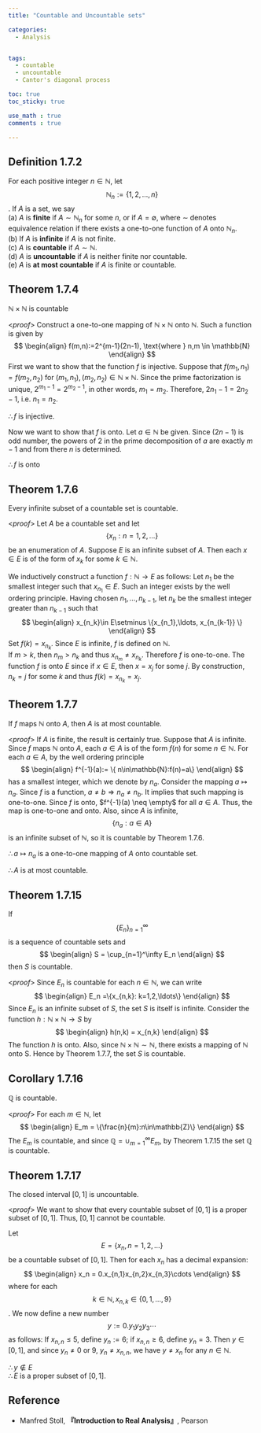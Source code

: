 ```yaml
---
title: "Countable and Uncountable sets"

categories:
  - Analysis


tags:
  - countable
  - uncountable
  - Cantor's diagonal process

toc: true
toc_sticky: true

use_math : true
comments : true

---
```

## Definition 1.7.2
For each positive integer $n\in \mathbb{N}$, let $$
\mathbb{N}_n:=\{1,2,\ldots,n \}
$$. If $A$ is a set, we say <br /> (a) $A$ is **finite** if $A\sim \mathbb{N}_n$ for some $n$, or if $A=\emptyset$, where $\sim$ denotes equivalence relation if there exists a one-to-one function of $A$ onto $\mathbb{N}_n$. <br /> (b) If $A$ is **infinite** if $A$ is not finite. <br /> (c) $A$ is **countable** if $A\sim \mathbb{N}$. <br /> (d) $A$ is **uncountable** if $A$ is neither finite nor countable. <br /> (e) $A$ is **at most countable** if $A$ is finite or countable. 

## Theorem 1.7.4
$\mathbb{N}\times\mathbb{N}$ is countable

<*proof*>
Construct a one-to-one mapping of $\mathbb{N}\times \mathbb{N}$ onto $\mathbb{N}$. Such a function is given by
$$
\begin{align}
f(m,n):=2^{m-1}(2n-1), \text{where } n,m \in \mathbb{N}
\end{align}
$$
First we want to show that the function $f$ is injective. Suppose that $f(m_1,n_1) = f(m_2, n_2)$ for $(m_1,n_1), (m_2,n_2)\in \mathbb{N}\times\mathbb{N}$. Since the prime factorization is unique, $2^{m_1-1}=2^{m_2-1}$, in other words, $m_1=m_2$. Therefore, $2n_1-1=2n_2-1$, i.e. $n_1=n_2$. 

$\therefore f$ is injective.

Now we want to show that $f$ is onto. Let $a\in\mathbb{N}$ be given. Since $(2n-1)$ is odd number, the powers of 2 in the prime decomposition of $a$ are exactly $m-1$ and from there $n$ is determined. 

$\therefore f$ is onto 

$$\tag*{$\square$}$$

## Theorem 1.7.6
Every infinite subset of a countable set is countable.

<*proof*>
Let $A$ be a countable set and let $$\{x_n:n=1,2,\ldots\}$$ be an enumeration of $A$.  Suppose $E$ is an infinite subset of $A$. Then each $x\in E$ is of the form of $x_k$ for some $k\in \mathbb{N}$.

We inductively construct a function $f:\mathbb{N}\to E$ as follows: Let $n_1$ be the smallest integer such that $x_{n_1}\in E$. Such an integer exists by the well ordering principle. Having chosen $n_1,\ldots, n_{k-1}$, let $n_k$ be the smallest integer greater than $n_{k-1}$ such that 
$$
\begin{align}
x_{n_k}\in E\setminus \{x_{n_1},\ldots, x_{n_{k-1}} \}
\end{align}
$$
Set $f(k) = x_{n_k}$. Since $E$ is infinite, $f$ is defined on $\mathbb{N}$. <br /> If $m >k$, then $n_m > n_k$ and thus $x_{n_m} \neq x_{n_k}$. Therefore $f$ is one-to-one. The function $f$ is onto $E$ since if $x\in E$, then $x=x_j$ for some $j$. By construction, $n_k = j$ for some $k$ and thus $f(k) = x_{n_k}=x_j.$

$$\tag*{$\square$}$$

## Theorem 1.7.7
If $f$ maps $\mathbb{N}$ onto $A$, then $A$ is at most countable.

<*proof*>
If $A$ is finite, the result is certainly true. Suppose that $A$ is infinite. Since $f$ maps $\mathbb{N}$ onto $A$, each $a\in A$ is of the form $f(n)$ for some $n\in\mathbb{N}$. For each $a\in A$, by the well ordering principle
$$
\begin{align}
f^{-1}(a):= \{ n\in\mathbb{N}:f(n)=a\}
\end{align}
$$
has a smallest integer, which we denote by $n_a$.  Consider the mapping $a\mapsto n_a$. Since $f$ is a function,   $a\neq b \Rightarrow n_a \neq n_b$. It implies that such mapping is one-to-one. Since $f$ is onto, $f^{-1}(a) \neq \empty$ for all $a\in A$. Thus, the map is one-to-one and onto. Also, since $A$ is infinite, 
$$
\{n_a:a\in A\}
$$
is an infinite subset of $\mathbb{N}$, so it is countable by Theorem 1.7.6. 

$\therefore a\mapsto n_a$ is a one-to-one mapping of $A$ onto countable set.

$\therefore A$ is at most countable.
$$\tag*{$\square$}$$

## Theorem 1.7.15
If $$\{E_n\}_{n=1}^\infty$$ is a sequence of countable sets and 
$$
\begin{align}
S = \cup_{n=1}^\infty E_n
\end{align}
$$
then $S$ is countable.

<*proof*>
Since $E_n$ is countable for each $n\in \mathbb{N}$, we can write 
$$
\begin{align}
E_n =\{x_{n,k}: k=1,2,\ldots\}
\end{align}
$$
Since $E_n$ is an infinite subset of $S$, the set $S$ is itself is infinite.  Consider the function $h:\mathbb{N}\times\mathbb{N}\to S$ by
$$
\begin{align}
h(n,k) = x_{n,k}
\end{align}
$$
The function $h$ is onto. Also, since $\mathbb{N}\times\mathbb{N}\sim \mathbb{N}$, there exists a mapping of $\mathbb{N}$ onto S. Hence by Theorem 1.7.7, the set $S$ is countable.
$$\tag*{$\square$}$$

## Corollary 1.7.16
$\mathbb{Q}$ is countable.

<*proof*>
For each $m\in\mathbb{N}$, let 
$$
\begin{align}
E_m = \{\frac{n}{m}:n\in\mathbb{Z}\}
\end{align}
$$
The $E_m$ is countable, and since $\mathbb{Q} = \cup_{m=1}^\infty E_m$, by Theorem 1.7.15 the set $\mathbb{Q}$ is countable.

$$\tag*{$\square$}$$ 

## Theorem 1.7.17
The closed interval $[0,1]$ is uncountable.

<*proof*>
We want to show that every countable subset of $[0,1]$ is a proper subset of $[0,1]$. Thus, $[0,1]$ cannot be countable.

Let $$E=\{x_n, n=1,2,\ldots \}$$ be a countable subset of $[0,1]$. Then for each $x_n$ has a decimal expansion:
$$
\begin{align}
x_n = 0.x_{n,1}x_{n,2}x_{n,3}\cdots
\end{align}
$$
where for each $$k\in \mathbb{N}, x_{n,k}\in \{0,1,\ldots, 9\}$$. We now define a new number 
$$
y:= 0.y_1y_2y_3\cdots
$$
as follows: If $x_{n,n} \leq 5$, define $y_n :=6$; if $x_{n,n} \geq 6$, define $y_n=3$. Then $y\in [0,1]$, and since $y_n \neq 0$ or 9, $y_n \neq x_{n,n}$, we have $y\neq x_n$ for any $n\in\mathbb{N}$.

$\therefore y\not\in E$ <br /> $\therefore E$ is a proper subset of $[0,1]$. 
$$\tag*{$\square$}$$
## Reference
- Manfred Stoll,  **『**Introduction to Real Analysis**』**, Pearson

